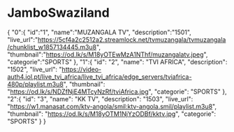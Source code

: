 # JamboSwaziland
{
  "0":{
  "id":"1",
  "name":"MUZANGALA TV",
  "description":"1501",
  "live_url":"https://5cf4a2c2512a2.streamlock.net/tvmuzangala/tvmuzangala/chunklist_w1857134445.m3u8",
  "thumbnail":"https://od.lk/s/M18yOTEwMzA1NThf/muzangalatv.jpeg",
  "categorie":"SPORTS"
  },
  "1":{
  "id": "2",
  "name": "TVI AFRICA",
  "description": "1502",
  "live_url": "https://video-auth4.iol.pt/live_tvi_africa/live_tvi_africa/edge_servers/tviafrica-480p/playlist.m3u8",
  "thumbnail": "https://od.lk/s/NDZfNjE4MTcyNzRf/tviAfrica.jpg",
  "categorie": "SPORTS"
  },
  "2":{
  "id": "3",
  "name": "KK TV",
  "description": "1503",
  "live_url": "https://w1.manasat.com/ktv-angola/smil:ktv-angola.smil/playlist.m3u8",
  "thumbnail": "https://od.lk/s/M18yOTM1NjYzODBf/kktv.jpg",
  "categorie": "SPORTS"
  }
}
